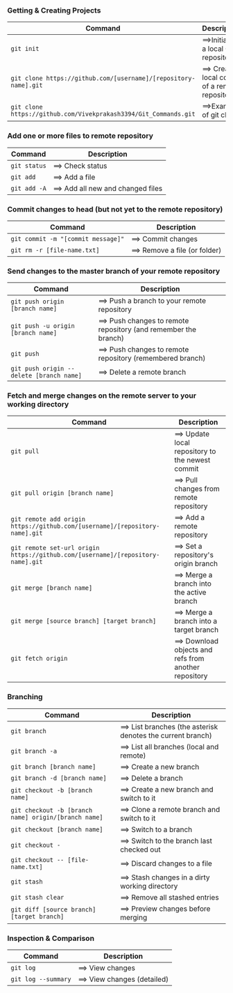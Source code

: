 ### Getting & Creating Projects

| Command 														   | Description                                   |
| ---------------------------------------------------------------- | --------------------------------------------- |
| `git init`                                                       | ==>Initialize a local Git repository
| `git clone https://github.com/[username]/[repository-name].git`  | ==> Create a local copy of a remote repository
| `git clone https://github.com/Vivekprakash3394/Git_Commands.git` | ==>Example of git clone 




### Add one or more files to remote repository

| Command      | Description                      |
| ------------ | -------------------------------- |
| `git status` | ==> Check status 
| `git add`    | ==> Add a file
| `git add -A` | ==> Add all new and changed files




### Commit changes to head (but not yet to the remote repository)

| Command                            | Description |
| ---------------------------------- | --------------------------- |
| `git commit -m "[commit message]"` |==> Commit changes 
| `git rm -r [file-name.txt]`        |==> Remove a file (or folder)




### Send changes to the master branch of your remote repository

| Command                                  | Description                                                  |
| ---------------------------------------- | ------------------------------------------------------------ |
| `git push origin [branch name]`          |==> Push a branch to your remote repository
| `git push -u origin [branch name]`       |==> Push changes to remote repository (and remember the branch)
| `git push`                               |==> Push changes to remote repository (remembered branch)
| `git push origin --delete [branch name]` |==> Delete a remote branch




### Fetch and merge changes on the remote server to your working directory

| Command                                                                         | Description                                    |
| ------------------------------------------------------------------------------- | ---------------------------------------------- |
| `git pull`                                                                      |==> Update local repository to the newest commit
| `git pull origin [branch name]`                                                 |==> Pull changes from remote repository
| `git remote add origin https://github.com/[username]/[repository-name].git`     |==> Add a remote repository
| `git remote set-url origin https://github.com/[username]/[repository-name].git` |==> Set a repository's origin branch
| `git merge [branch name]`                                                       |==> Merge a branch into the active branch 
| `git merge [source branch] [target branch]`                                     |==> Merge a branch into a target branch 
| `git fetch origin`															  |==> Download objects and refs from another repository



### Branching

| Command                                              | Description                                              |
| ---------------------------------------------------- | -------------------------------------------------------- |
| `git branch`                                         |==> List branches (the asterisk denotes the current branch)
| `git branch -a`                                      |==> List all branches (local and remote)
| `git branch [branch name]`                           |==> Create a new branch 
| `git branch -d [branch name]`                        |==> Delete a branch 
| `git checkout -b [branch name]`                      |==> Create a new branch and switch to it
| `git checkout -b [branch name] origin/[branch name]` |==> Clone a remote branch and switch to it
| `git checkout [branch name]`                         |==> Switch to a branch
| `git checkout -`                                     |==> Switch to the branch last checked out
| `git checkout -- [file-name.txt]`                    |==> Discard changes to a file
| `git stash`                                          |==> Stash changes in a dirty working directory
| `git stash clear`                                    |==> Remove all stashed entries
| `git diff [source branch] [target branch]`		   |==> Preview changes before merging 



### Inspection & Comparison

| Command 									 | Description                      |
| ------------------------------------------ | -------------------------------- |
| `git log`                                  |==> View changes
| `git log --summary`                        |==> View changes (detailed)
